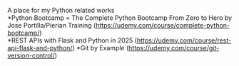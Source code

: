 A place for my Python related works  
*Python Bootcamp = The Complete Python Bootcamp From Zero to Hero by Jose Portilla/Pierian Training (https://udemy.com/course/complete-python-bootcamp/)  
*REST APIs with Flask and Python in 2025 (https://udemy.com/course/rest-api-flask-and-python/)
*Git by Example (https://udemy.com/course/git-version-control/)
